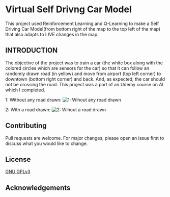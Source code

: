 # Virtual Self Drivng Car Model
This project used Reinforcement Learning and Q-Learning to make a Self Driving Car Model(from bottom right of the map to the top left of the map) that also adapts to LIVE changes in the map. 


## INTRODUCTION

The objective of the project was to train a car (the white box along with the colored circles which are sensors for the car) so that it can follow an randomly drawn road (in yellow) and move from airport (top left corner) to downtown (bottom right corner) and back. And, as expected, the car should not be crossing the road.
This project was a part of an Udemy course on AI which I completed.

1: Without any road drawn:
![1: Wihout any road drawn](https://raw.githubusercontent.com/soumyasanyal/DeepQLearning/master/img1.gif)

2: With a road drawn:
![2: Wihout a road drawn](https://github.com/soumyasanyal/DeepQLearning/raw/master/img2.gif)


## Contributing
Pull requests are welcome. For major changes, please open an issue first to discuss what you would like to change.

## License
[GNU GPLv3](https://choosealicense.com/licenses/gpl-3.0/)

## Acknowledgements

